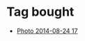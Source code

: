 <!--
title: Tag bought
date: 2020-06-28T14:51:44.921Z
tags:
-->
# Tag bought

 * [Photo 2014-08-24 17](95654403197.md)